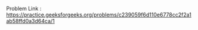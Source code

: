 Problem Link : https://practice.geeksforgeeks.org/problems/c239059f6d110e6778cc2f2a1ab58ffd0a3d64ca/1